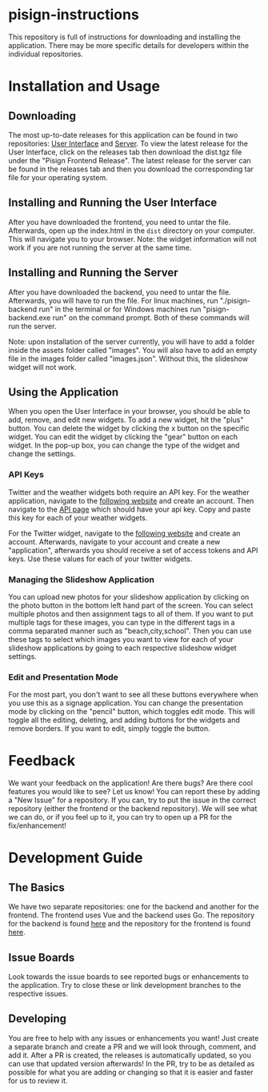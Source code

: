 # pisign-instructions
This repository is full of instructions for downloading and installing the application. There may be more specific details for developers within the individual repositories.

# Installation and Usage

## Downloading
The most up-to-date releases for this application can be found in two repositories: [User Interface](https://github.com/pisign/pisign-frontend) and [Server](https://github.com/pisign/pisign-backend). To view the latest release for the User Interface, click on the releases tab then download the dist.tgz file under the "Pisign Frontend Release". The latest release for the server can be found in the releases tab and then you download the corresponding tar file for your operating system.

## Installing and Running the User Interface
After you have downloaded the frontend, you need to untar the file. Afterwards, open up the index.html in the `dist` directory on your computer. This will navigate you to your browser. Note: the widget information will not work if you are not running the server at the same time.

## Installing and Running the Server
After you have downloaded the backend, you need to untar the file. Afterwards, you will have to run the file. For linux machines, run "./pisign-backend run" in the terminal or for Windows machines run "pisign-backend.exe run" on the command prompt. Both of these commands will run the server. 

Note: upon installation of the server currently, you will have to add a folder inside the assets folder called "images". You will also have to add an empty file in the images folder called "images.json". Without this, the slideshow widget will not work.

## Using the Application
When you open the User Interface in your browser, you should be able to add, remove, and edit new widgets. To add a new widget, hit the "plus" button. You can delete the widget by clicking the x button on the specific widget. You can edit the widget by clicking the "gear" button on each widget. In the pop-up box, you can change the type of the widget and change the settings.

### API Keys
Twitter and the weather widgets both require an API key. For the weather application, navigate to the [following website](openweathermap.org) and create an account. Then navigate to the [API page](https://home.openweathermap.org/api_keys) which should have your api key. Copy and paste this key for each of your weather widgets.

For the Twitter widget, navigate to the [following website](https://developer.twitter.com/en) and create an account. Afterwards, navigate to your account and create a new "application", afterwards you should receive a set of access tokens and API keys. Use these values for each of your twitter widgets.

### Managing the Slideshow Application
You can upload new photos for your slideshow application by clicking on the photo button in the bottom left hand part of the screen. You can select multiple photos and then assignment tags to all of them. If you want to put multiple tags for these images, you can type in the different tags in a comma separated manner such as "beach,city,school". Then you can use these tags to select which images you want to view for each of your slideshow applications by going to each respective slideshow widget settings.

### Edit and Presentation Mode
For the most part, you don't want to see all these buttons everywhere when you use this as a signage application. You can change the presentation mode by clicking on the "pencil" button, which toggles edit mode. This will toggle all the editing, deleting, and adding buttons for the widgets and remove borders. If you want to edit, simply toggle the button.

# Feedback
We want your feedback on the application! Are there bugs? Are there cool features you would like to see? Let us know! You can report these by adding a "New Issue" for a repository. If you can, try to put the issue in the correct repository (either the frontend or the backend repository). We will see what we can do, or if you feel up to it, you can try to open up a PR for the fix/enhancement!

# Development Guide

## The Basics
We have two separate repositories: one for the backend and another for the frontend. The frontend uses Vue and the backend uses Go. The repository for the backend is found [here](https://github.com/pisign/pisign-backend) and the repository for the frontend is found [here](https://github.com/pisign/pisign-frontend).

## Issue Boards
Look towards the issue boards to see reported bugs or enhancements to the application. Try to close these or link development branches to the respective issues. 

## Developing
You are free to help with any issues or enhancements you want! Just create a separate branch and create a PR and we will look through, comment, and add it. After a PR is created, the releases is automatically updated, so you can use that updated version afterwards! In the PR, try to be as detailed as possible for what you are adding or changing so that it is easier and faster for us to review it.

